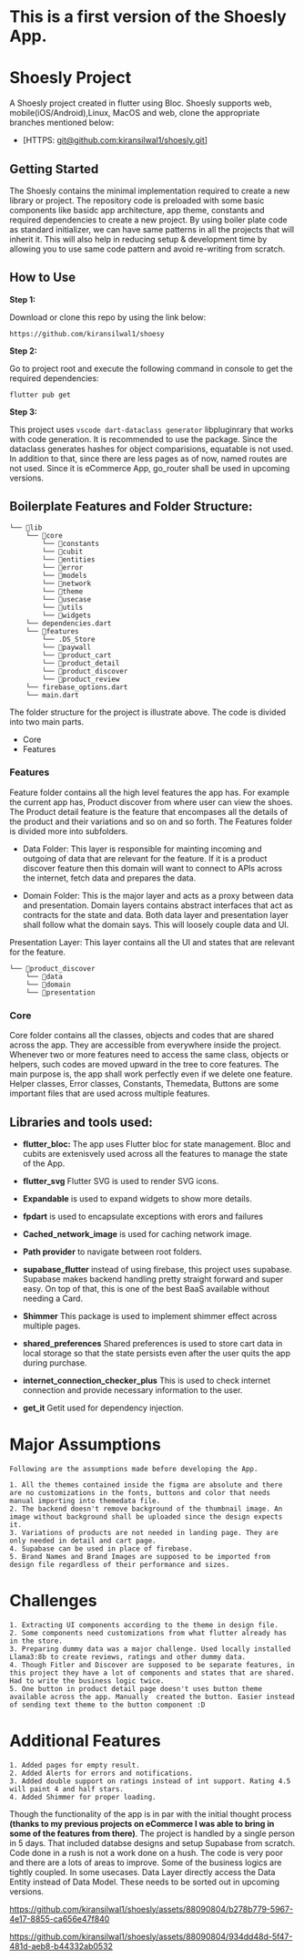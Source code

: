 # This is a first version of the Shoesly App.

# Shoesly Project

A Shoesly project created in flutter using Bloc. Shoesly supports web, mobile(iOS/Android),Linux, MacOS and web, clone the appropriate branches mentioned below:

* [HTTPS: [git@github.com:kiransilwal1/shoesly.git](https://github.com/kiransilwal1/shoesly.git)]

## Getting Started

The Shoesly contains the minimal implementation required to create a new library or project. The repository code is preloaded with some basic components like basidc app architecture, app theme, constants and required dependencies to create a new project. By using boiler plate code as standard initializer, we can have same patterns in all the projects that will inherit it. This will also help in reducing setup & development time by allowing you to use same code pattern and avoid re-writing from scratch.

## How to Use 

**Step 1:**

Download or clone this repo by using the link below:

```
https://github.com/kiransilwal1/shoesy
```

**Step 2:**

Go to project root and execute the following command in console to get the required dependencies: 

```
flutter pub get 
```

**Step 3:**

This project uses `vscode dart-dataclass generator` libpluginrary that works with code generation. It is recommended to use the package. Since the dataclass generates hashes for object comparisions, equatable is not used.
In addition to that, since there are less pages as of now, named routes are not used. Since it is eCommerce App, go_router shall be used in upcoming versions. 



## Boilerplate Features and Folder Structure:

```
└── 📁lib 
    └── 📁core 
        └── 📁constants
        └── 📁cubit 
        └── 📁entities
        └── 📁error
        └── 📁models
        └── 📁network
        └── 📁theme
        └── 📁usecase
        └── 📁utils
        └── 📁widgets
    └── dependencies.dart
    └── 📁features
        └── .DS_Store
        └── 📁paywall
        └── 📁product_cart
        └── 📁product_detail
        └── 📁product_discover
        └── 📁product_review
    └── firebase_options.dart
    └── main.dart
```

The folder structure for the project is illustrate above. The code is divided into two main parts.

* Core
* Features

### Features

Feature folder contains all the high level features the app has. For example the current app has, Product discover from where user can view the shoes. The Product detail feature is the feature that encompases all the details of the product and their variations and so on and so forth. The Features folder is divided more into subfolders.

* Data Folder: This layer is responsible for mainting incoming and outgoing of data that are relevant for the feature. If it is a product discover feature then this domain will want to connect to APIs across the internet, fetch data and prepares the data.

* Domain Folder: This is the major layer and acts as a proxy between data and presentation. Domain layers contains abstract interfaces that act as contracts for the state and data. Both data layer and presentation layer shall follow what the domain says. This will loosely couple data and UI. 

Presentation Layer: This layer contains all the UI and states that are relevant for the feature. 

```
└── 📁product_discover
    └── 📁data
    └── 📁domain
    └── 📁presentation
```


### Core

Core folder contains all the classes, objects and codes that are shared across the app. They are accessible from everywhere inside the project. Whenever two or more features need to access the same class, objects or helpers, such codes are moved upward in the tree to core features. The main purpose is, the app shall work perfectly even if we delete one feature. Helper classes, Error classes, Constants, Themedata, Buttons are some important files that are used across multiple features.


## Libraries and tools used:



  * **flutter_bloc:** The app uses Flutter bloc for state management. Bloc and cubits are extenisvely used across all the features to manage the state of the App. 
  
  * **flutter_svg** Flutter SVG is used to render SVG icons.

  * **Expandable** is used to expand widgets to show more details.

  * **fpdart** is used to encapsulate exceptions with erors and failures

  * **Cached_network_image** is used for caching network image.

  * **Path provider** to navigate between root folders.

  * **supabase_flutter** instead of using firebase, this project uses supabase. Supabase makes backend handling pretty straight forward and super easy. On top of that, this is one of the best BaaS available without needing a Card.

  * **Shimmer** This package is used to implement shimmer effect across multiple pages.

  * **shared_preferences** Shared preferences is used to store cart data in local storage so that the state persists even after the user quits the app during purchase.

  * **internet_connection_checker_plus** This is used to check internet connection and provide necessary information to the user.

  * **get_it** Getit used for dependency injection.


  # Major Assumptions

    Following are the assumptions made before developing the App.

    1. All the themes contained inside the figma are absolute and there are no customizations in the fonts, buttons and color that needs manual importing into themedata file.
    2. The backend doesn't remove background of the thumbnail image. An image without background shall be uploaded since the design expects it.
    3. Variations of products are not needed in landing page. They are only needed in detail and cart page.
    4. Supabase can be used in place of firebase.
    5. Brand Names and Brand Images are supposed to be imported from design file regardless of their performance and sizes.

  # Challenges

    1. Extracting UI components according to the theme in design file.
    2. Some components need customizations from what flutter already has in the store.
    3. Preparing dummy data was a major challenge. Used locally installed Llama3:8b to create reviews, ratings and other dummy data.
    4. Though Fitler and Discover are supposed to be separate features, in this project they have a lot of components and states that are shared. Had to write the business logic twice.
    5. One button in product detail page doesn't uses button theme available across the app. Manually  created the button. Easier instead of sending text theme to the button component :D
    


# Additional Features

    1. Added pages for empty result.
    2. Added Alerts for errors and notifications.
    3. Added double support on ratings instead of int support. Rating 4.5 will paint 4 and half stars.
    4. Added Shimmer for proper loading.

Though the functionality of the app is in par with the initial thought process **(thanks to my previous projects on eCommerce I was able to bring in some of the features from there)**. The project is handled by a single person in 5 days. That included databse designs and setup Supabase from scratch. Code done in a rush is not a work done on a hush. The code is very poor and there are a lots of areas to improve. Some of the business logics are tightly coupled. In some usecases. Data Layer directly access the Data Entity instead of Data Model. These needs to be sorted out in upcoming versions.


https://github.com/kiransilwal1/shoesly/assets/88090804/b278b779-5967-4e17-8855-ca656e47f840







https://github.com/kiransilwal1/shoesly/assets/88090804/934dd48d-5f47-481d-aeb8-b44332ab0532

